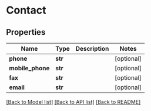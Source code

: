 # Contact

## Properties
Name | Type | Description | Notes
------------ | ------------- | ------------- | -------------
**phone** | **str** |  | [optional] 
**mobile_phone** | **str** |  | [optional] 
**fax** | **str** |  | [optional] 
**email** | **str** |  | [optional] 

[[Back to Model list]](../README.md#documentation-for-models) [[Back to API list]](../README.md#documentation-for-api-endpoints) [[Back to README]](../README.md)


